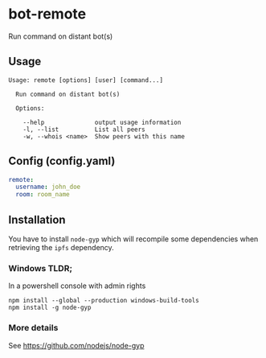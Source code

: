 # bot-remote

Run command on distant bot(s)

## Usage

```
Usage: remote [options] [user] [command...]

  Run command on distant bot(s)

  Options:

    --help              output usage information
    -l, --list          List all peers
    -w, --whois <name>  Show peers with this name
```

## Config (config.yaml)

```yaml
remote:
  username: john_doe
  room: room_name
```

## Installation

You have to install `node-gyp` which will recompile some dependencies when retrieving the `ipfs` dependency.

### Windows TLDR;

In a powershell console with admin rights

```
npm install --global --production windows-build-tools
npm install -g node-gyp
```

### More details

See https://github.com/nodejs/node-gyp
